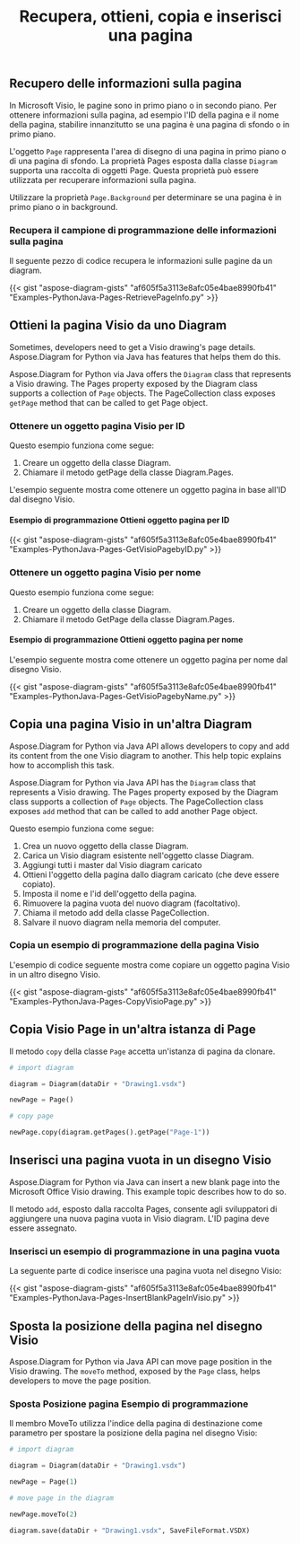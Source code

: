 ﻿---
title: Recupera, ottieni, copia e inserisci una pagina
type: docs
weight: 10
url: /it/python-java/retrieve-get-copy-and-insert-a-page/
---
## **Recupero delle informazioni sulla pagina**
In Microsoft Visio, le pagine sono in primo piano o in secondo piano. Per ottenere informazioni sulla pagina, ad esempio l'ID della pagina e il nome della pagina, stabilire innanzitutto se una pagina è una pagina di sfondo o in primo piano.

L'oggetto `Page` rappresenta l'area di disegno di una pagina in primo piano o di una pagina di sfondo. La proprietà Pages esposta dalla classe `Diagram` supporta una raccolta di oggetti Page. Questa proprietà può essere utilizzata per recuperare informazioni sulla pagina.

Utilizzare la proprietà `Page.Background` per determinare se una pagina è in primo piano o in background.

### **Recupera il campione di programmazione delle informazioni sulla pagina**
Il seguente pezzo di codice recupera le informazioni sulle pagine da un diagram.

{{< gist "aspose-diagram-gists" "af605f5a3113e8afc05e4bae8990fb41" "Examples-PythonJava-Pages-RetrievePageInfo.py" >}}

## **Ottieni la pagina Visio da uno Diagram**
Sometimes, developers need to get a Visio drawing's page details. Aspose.Diagram for Python via Java has features that helps them do this.

Aspose.Diagram for Python via Java offers the `Diagram` class that represents a Visio drawing. The Pages property exposed by the Diagram class supports a collection of `Page` objects. The PageCollection class exposes `getPage` method that can be called to get Page object.

### **Ottenere un oggetto pagina Visio per ID**
Questo esempio funziona come segue:

1. Creare un oggetto della classe Diagram.
1. Chiamare il metodo getPage della classe Diagram.Pages.

L'esempio seguente mostra come ottenere un oggetto pagina in base all'ID dal disegno Visio.

#### **Esempio di programmazione Ottieni oggetto pagina per ID**
{{< gist "aspose-diagram-gists" "af605f5a3113e8afc05e4bae8990fb41" "Examples-PythonJava-Pages-GetVisioPagebyID.py" >}}

### **Ottenere un oggetto pagina Visio per nome**
Questo esempio funziona come segue:

1. Creare un oggetto della classe Diagram.
1. Chiamare il metodo GetPage della classe Diagram.Pages.

#### **Esempio di programmazione Ottieni oggetto pagina per nome**
L'esempio seguente mostra come ottenere un oggetto pagina per nome dal disegno Visio.

{{< gist "aspose-diagram-gists" "af605f5a3113e8afc05e4bae8990fb41" "Examples-PythonJava-Pages-GetVisioPagebyName.py" >}}

## **Copia una pagina Visio in un'altra Diagram**
Aspose.Diagram for Python via Java API allows developers to copy and add its content from the one Visio diagram to another. This help topic explains how to accomplish this task.

Aspose.Diagram for Python via Java API has the `Diagram` class that represents a Visio drawing. The Pages property exposed by the Diagram class supports a collection of `Page` objects. The PageCollection class exposes `add` method that can be called to add another Page object.

Questo esempio funziona come segue:

1. Crea un nuovo oggetto della classe Diagram.
1. Carica un Visio diagram esistente nell'oggetto classe Diagram.
1. Aggiungi tutti i master dal Visio diagram caricato
1. Ottieni l'oggetto della pagina dallo diagram caricato (che deve essere copiato).
1. Imposta il nome e l'id dell'oggetto della pagina.
1. Rimuovere la pagina vuota del nuovo diagram (facoltativo).
1. Chiama il metodo add della classe PageCollection.
1. Salvare il nuovo diagram nella memoria del computer.

### **Copia un esempio di programmazione della pagina Visio**
L'esempio di codice seguente mostra come copiare un oggetto pagina Visio in un altro disegno Visio.

{{< gist "aspose-diagram-gists" "af605f5a3113e8afc05e4bae8990fb41" "Examples-PythonJava-Pages-CopyVisioPage.py" >}}

## **Copia Visio Page in un'altra istanza di Page**
Il metodo `copy` della classe `Page` accetta un'istanza di pagina da clonare.

``` python
# import diagram

diagram = Diagram(dataDir + "Drawing1.vsdx")

newPage = Page()

# copy page

newPage.copy(diagram.getPages().getPage("Page-1"))

```

## **Inserisci una pagina vuota in un disegno Visio**
Aspose.Diagram for Python via Java can insert a new blank page into the Microsoft Office Visio drawing. This example topic describes how to do so.

Il metodo `add`, esposto dalla raccolta Pages, consente agli sviluppatori di aggiungere una nuova pagina vuota in Visio diagram. L'ID pagina deve essere assegnato.

### **Inserisci un esempio di programmazione in una pagina vuota**
La seguente parte di codice inserisce una pagina vuota nel disegno Visio:

{{< gist "aspose-diagram-gists" "af605f5a3113e8afc05e4bae8990fb41" "Examples-PythonJava-Pages-InsertBlankPageInVisio.py" >}}

## **Sposta la posizione della pagina nel disegno Visio**
Aspose.Diagram for Python via Java API can move page position in the Visio drawing. The `moveTo` method, exposed by the `Page` class, helps developers to move the page position.

### **Sposta Posizione pagina Esempio di programmazione**
Il membro MoveTo utilizza l'indice della pagina di destinazione come parametro per spostare la posizione della pagina nel disegno Visio:

``` python
# import diagram

diagram = Diagram(dataDir + "Drawing1.vsdx")

newPage = Page(1)

# move page in the diagram

newPage.moveTo(2)

diagram.save(dataDir + "Drawing1.vsdx", SaveFileFormat.VSDX)
```
